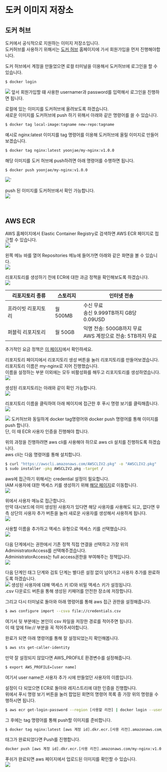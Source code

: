 # 도커 이미지 저장소

## 도커 허브
도커에서 공식적으로 지원하는 이미지 저장소입니다.  
도커허브를 사용하기 위해서는 [도커 허브](https://hub.docker.com/) 홈페이지에 가서 회원가입을 먼저 진행해야합니다.  

도커 허브에서 계정을 만들었으면 로컬 터미널을 이용해서 도커허브에 로그인을 할 수 있습니다.  
```sh
$ docker login
```
![](/assets/img/2022-12/2022-12-04-docker_remote_repository/docker_login.png)
앞서 회원가입할 떄 사용한 usernamer과 password를 입력해서 로그인을 진행하면 됩니다.  

로컬에 있는 이미지를 도커허브에 올려보도록 하겠습니다.  
새로운 이미지를 도커허브에 push 하기 위해서 아래와 같은 명령어를 쓸 수 있습니다.  
```sh
$ docker tag local-image:tagname new-repo:tagname
```
예시로 nginx:latest 이미지를 tag 명령어를 이용해 도커허브에 올릴 이미지로 만들어보겠습니다.  
```sh
$ docker tag nginx:latest yoonjae/my-nginx:v1.0.0
```
해당 이미지를 도커 허브에 push하려면 아래 명령어를 수행하면 됩니다.  
```sh
$ docker push yoonjae/my-nginx:v1.0.0
```
![](/assets/img/2022-12/2022-12-04-docker_remote_repository/docke_hub_push.png)`

push 된 이미지를 도커허브에서 확인 가능합니다.  
![](/assets/img/2022-12/2022-12-04-docker_remote_repository/docker_pushed_repository.png)

<br>

## AWS ECR
AWS 홈페이지에서 Elastic Container Registry로 검색하면 AWS ECR 페이지로 접근할 수 있습니다.  
![](/assets/img/2022-12/2022-12-04-docker_remote_repository/aws_ecr.png)

왼쪽 메뉴 바를 열어 Repositories 메뉴에 들어가면 아래와 같은 화면을 볼 수 있습니다.  
![](/assets/img/2022-12/2022-12-04-docker_remote_repository/aws_ecr_repository_page.png)


리포지토리를 생성하기 전에 ECR에 대한 과금 정책을 확인해보도록 하겠습니다.  
![](/assets/img/2022-12/2022-12-04-docker_remote_repository/ecr_billing.png)

|리포지토리 종류|스토리지|인터넷 전송|
|---|---|---|
|프라이빗 리포지토리|월 500MB|수신 무료<br>송신 9.999TB까지 GB당 0.09USD|
|퍼블릭 리포지토리|월 50GB|익명 전송: 500GB까지 무료<br>AWS 계정으로 전송: 5TB까지 무료|
추가적인 요금 정책은 [이 페이지](https://aws.amazon.com/ko/ecr/pricing/)에서 확인하세요.

리포지토리 페이지에서 리포지토리 생성 버튼을 눌러 리포지토리를 만들어보겠습니다.  
리포지토리 이름은 my-nginx로 지어 진행했습니다.  
이름을 설정하는 부분 이외에는 모두 비활성화를 해두고 리포지토리를 생성하였습니다.  
![](/assets/img/2022-12/2022-12-04-docker_remote_repository/ecr_create_repository.png)

생성된 리포지토리는 아래와 같이 확인 가능합니다.  
![](/assets/img/2022-12/2022-12-04-docker_remote_repository/ecr_repository_list.png)

리포지토리 이름을 클릭하여 아래 페이지에 접근한 후 푸시 명령 보기를 클릭해줍니다.  
![](/assets/img/2022-12/2022-12-04-docker_remote_repository/ecr_repository_detail.png)

![](/assets/img/2022-12/2022-12-04-docker_remote_repository/ecr_show_push_commands.png)
도커허브와 동일하게 docker tag명령어와 docker push 명령어를 통해 이미지를 push 합니다.  
단, 이 때 ECR 사용자 인증을 진행해야 합니다.  

위의 과정을 진행하려면 aws cli를 사용해야 하므로 aws cli 설치를 진행하도록 하겠습니다.  
aws cli는 다음 명령어를 통해 설치합니다.  
```sh
$ curl "https://awscli.amazonaws.com/AWSCLIV2.pkg" -o "AWSCLIV2.pkg"
$ sudo installer -pkg AWSCLIV2.pkg -target /
```

aws에 접근하기 위해서는 credential 설정이 필요합니다.  
IAM 사용자에 대한 액세스 키를 생성하기 위해 [해당 페이지](https://console.aws.amazon.com/iam/)로 이동합니다.  
![](/assets/img/2022-12/2022-12-04-docker_remote_repository/iam_dashboard.png)

위에서 사용자 메뉴로 접근합니다.  
만약 대시보드에 이미 생성된 사용자가 있다면 해당 사용자를 사용해도 되고, 없다면 우측 상단의 사용자 추가 버튼을 눌러 새로운 사용자를 생성해서 사용하게 됩니다.  
![](/assets/img/2022-12/2022-12-04-docker_remote_repository/iam_user.png)

사용할 이름을 추가하고 액세스 유형으로 액세스 키를 선택했습니다.  
![](/assets/img/2022-12/2022-12-04-docker_remote_repository/user_add_1.png)

다음 단계에서는 권한에서 기존 정책 직접 연결을 선택하고 가장 위의 AdministratorAccess를 선택해주겠습니다.  
AdministratorAccess는 full access권한을 부여해주는 정책입니다.  
![](/assets/img/2022-12/2022-12-04-docker_remote_repository/ecr_administrator_access.png)
 
다음 단계인 태그 단계와 검토 단계는 별다른 설정 없이 넘어가고 사용자 추가를 완료하도록 하겠습니다.   
![](/assets/img/2022-12/2022-12-04-docker_remote_repository/user_add_finish.png)
생성된 사용자에 대해 액세스 키 ID와 비밀 액세스 키가 설정됩니다.  
.csv 다운로드 버튼을 통해 생성된 키페어를 안전한 장소에 저장합니다.  

그리고 다시 터미널로 돌아와 아래 명령어를 통해 aws 접근 권한을 설정해줍니다.  
```sh
$ aws configure import --csva file://credentials.csv
```
여기서 뒷 부분에는 본인이 csv 파일을 저장한 경로를 적어주면 됩니다.  
이 때 앞에 file:// 부분을 꼭 적어주셔야합니다.

완료가 되면 아래 명령어를 통해 잘 설정되었는지 확인해봅니다.  
```sh
$ aws sts get-caller-identity
```
만약 잘 설정되지 않았다면 AWS_PROFILE 환경변수를 설정해줍니다.  
```sh
$ export AWS_PROFILE=[user name]
```
여기서 user name은 사용자 추가 시에 만들었던 사용자의 이름입니다.  

설정이 다 되었으면 ECR로 돌아와 레지스트리에 대한 인증을 진행합니다.   
위에서 푸시 명령 보기 버튼을 눌러 팝업된 회면의 명령어 목록 중 가장 위의 명령을 수행하시면 됩니다.  
```sh
$ aws ecr get-login-password --region [사용할 리전] | docker login --username AWS --password-stdin [[aws 계정 id].dkr.ecr.[사용 리전].amazonaws.com]
```

그 후에는 tag 명령어를 통해 push할 이미지를 준비합니다.  
```sh
$ docker tag nginx:latest [aws 계정 id].dkr.ecr.[사용 리전].amazonaws.com/my-nginx:v1.0.0
```

태그가 완료되었다면 Push를 진행합니다.  
```sh
docker push [aws 계정 id].dkr.ecr.[사용 리전].amazonaws.com/my-nginx:v1.0.0
```

푸쉬가 완료되면 aws 페이지에서 업로드된 이미지를 확인할 수 있습니다.  
![](/assets/img/2022-12/2022-12-04-docker_remote_repository/ecr_pushed_image.png)